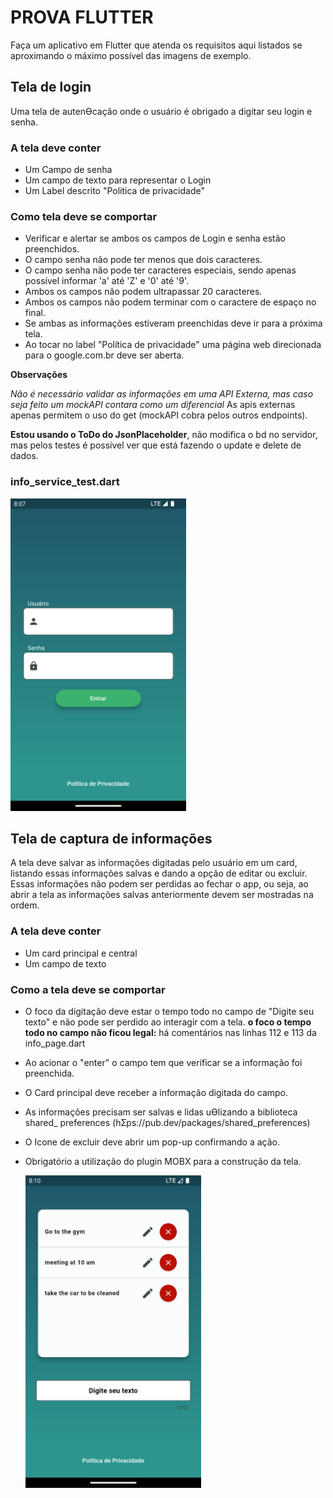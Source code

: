 # PROVA FLUTTER
Faça um aplicativo em Flutter que atenda os requisitos aqui listados se aproximando o máximo
possível das imagens de exemplo.
## Tela de login
Uma tela de autenƟcação onde o usuário é obrigado a digitar seu login e senha.
### A tela deve conter
- Um Campo de senha
- Um campo de texto para representar o Login
- Um Label descrito "Política de privacidade"
### Como tela deve se comportar
- Verificar e alertar se ambos os campos de Login e senha estão preenchidos.
- O campo senha não pode ter menos que dois caracteres.
- O campo senha não pode ter caracteres especiais, sendo apenas possível
informar 'a' até 'Z' e '0' até '9'.
- Ambos os campos não podem ultrapassar 20 caracteres.
- Ambos os campos não podem terminar com o caractere de espaço no final.
- Se ambas as informações estiveram preenchidas deve ir para a próxima tela.
- Ao tocar no label "Política de privacidade" uma página web direcionada para o
google.com.br deve ser aberta.

**Observações**

*Não é necessário validar as informações em uma API Externa, mas caso seja feito um mockAPI
contara como um diferencial*
As apis externas apenas permitem o uso do get (mockAPI cobra pelos outros endpoints).

**Estou usando o ToDo do JsonPlaceholder**, não modifica o bd no servidor, mas pelos testes 
é possível ver que está fazendo o update e delete de dados.
### info_service_test.dart

<img src="login_page.png"  height="500">

## Tela de captura de informações
A tela deve salvar as informações digitadas pelo usuário em um card, listando essas informações
salvas e dando a opção de editar ou excluir. Essas informações não podem ser perdidas ao fechar
o app, ou seja, ao abrir a tela as informações salvas anteriormente devem ser mostradas na
ordem.
### A tela deve conter
- Um card principal e central
- Um campo de texto
### Como a tela deve se comportar
- O foco da digitação deve estar o tempo todo no campo de "Digite seu texto" e não pode
ser perdido ao interagir com a tela. 
**o foco o tempo todo no campo não ficou legal:** há comentários nas linhas 112 e 113 da info_page.dart 
- Ao acionar o "enter" o campo tem que verificar se a informação foi preenchida.
- O Card principal deve receber a informação digitada do campo.
- As informações precisam ser salvas e lidas uƟlizando a biblioteca shared_ preferences
(hƩps://pub.dev/packages/shared_preferences)
- O Icone de excluir deve abrir um pop-up confirmando a ação.
- Obrigatório a utilização do plugin MOBX para a construção da tela.

  <img src="info_page.png"  height="500">

